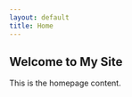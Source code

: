 ```yaml
---
layout: default
title: Home
---
```


<h2>Welcome to My Site</h2>

<p>This is the homepage content.</p>
